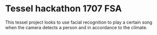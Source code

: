 # Tessel hackathon 1707 FSA

This tessel project looks to use facial recognition to play a certain song when the camera detects a person and in accordance to the climate.

